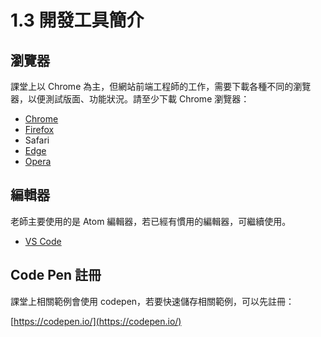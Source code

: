 # 1.3 開發工具簡介

## 瀏覽器

課堂上以 Chrome 為主，但網站前端工程師的工作，需要下載各種不同的瀏覽器，以便測試版面、功能狀況。請至少下載 Chrome 瀏覽器：

* [Chrome](https://www.google.com/intl/zh-TW/chrome/)
* [Firefox](https://www.mozilla.org/zh-TW/firefox/new/)
* Safari
* [Edge](https://www.microsoft.com/en-us/edge)
* [Opera](https://www.opera.com/zh-tw)

## 編輯器

老師主要使用的是 Atom 編輯器，若已經有慣用的編輯器，可繼續使用。

* [VS Code](https://code.visualstudio.com/)

## Code Pen 註冊

課堂上相關範例會使用 codepen，若要快速儲存相關範例，可以先註冊：

[https://codepen.io/](https://codepen.io/)
